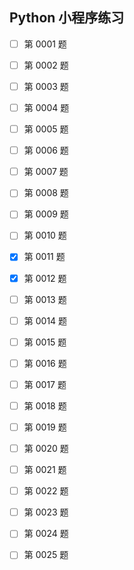 ## Python 小程序练习 ##

- [ ] 第 0001 题
- [ ] 第 0002 题
- [ ] 第 0003 题
- [ ] 第 0004 题
- [ ] 第 0005 题
- [ ] 第 0006 题
- [ ] 第 0007 题
- [ ] 第 0008 题
- [ ] 第 0009 题
- [ ] 第 0010 题
- [X] 第 0011 题
- [X] 第 0012 题
- [ ] 第 0013 题
- [ ] 第 0014 题
- [ ] 第 0015 题
- [ ] 第 0016 题
- [ ] 第 0017 题
- [ ] 第 0018 题
- [ ] 第 0019 题
- [ ] 第 0020 题
- [ ] 第 0021 题
- [ ] 第 0022 题
- [ ] 第 0023 题
- [ ] 第 0024 题
- [ ] 第 0025 题

